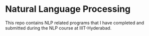 Natural Language Processing
===

This repo contains NLP related programs that I have completed and submitted
during the NLP course at IIIT-Hyderabad.
